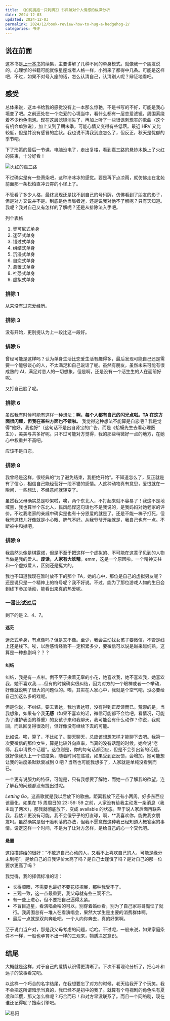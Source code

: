 ```yaml
---
title: 《如何拥抱一只刺猬2》书评兼对个人情感的纵深分析
date: 2024-12-03
updated: 2024-12-03
permalink: 2024/12/book-review-how-to-hug-a-hedgehog-2/
categories: 书评
---
```


## 说在前面

这本书是[上一本书](../../11/book-review-how-to-hug-a-hedgehog-1/)的续集，主要讲解了几种不同的单身模式。就像我一个朋友说的，心理学的书籍可能就像星座或者人格一样，小狗来了都得中几条。可能是这样吧，不过，如果不对号入座的话，怎么认清自己，认清别人呢？辩证地看吧。

## 感受

总体来说，这本书给我的感觉没有上一本那么惊艳，不是书写的不好，可能是我心境变了吧。之前还处在一个恋爱的心境当中，看什么都有一层恋爱滤镜，周围萦绕着不少粉色泡泡。现在这层滤镜消失了，再加上听了一些很讽刺现实的歌曲（这个有机会单独说），加上又到了期末季，可能心情又变得有些低落。最近 HRV 又比较低，但是并没有感冒的症状。我也说不清我到底怎么了，但反正，秋天是忧郁的季节吧。

下了形策的最后一节课，电脑没电了，走出复楼，看到嘉三路的悬铃木换上了火红的装束，十分好看！

![火红的嘉三路](https://static.xialing.icu/img/jia-san-lu.webp)

不过确实是有一些萧条吧，这种冷冰冰的感觉。要是再下点凉雨，就仿佛走在北苑前面那一条松柏直冲云霄的小径上了。

不管看了多少人格，最终发现还是找不到自己的号码牌，仿佛看到了朋友的影子，但是对方又说并不是。到底是他当局者迷，还是说我对他不了解呢？只有天知道。我呢？我对自己又有怎样的了解呢？还是从排除法入手吧。

列个表格

1. 契可尼式单身
2. 迷茫式单身
3. 错过式单身
4. 纠结式单身
5. 沉浸式单身
6. 自恋式单身
7. 悬置式单身
8. 社恐式单身
9. 虚拟式单身

### 排除 1

从来没有过恋爱经历。

### 排除 3

没有开始，更别提认为上一段比这一段好。

### 排除 5

曾经可能是这样吗？认为单身生活比恋爱生活有趣得多，最后发现可能自己还是需要一个能够谈心的人，不太满足和自己说话了呢。虽然有朋友，虽然未来可能有很成熟的 AI，满足对恋人的一切想象，但是啊，还是没有一个活生生的人在面前好呢。

又打自己脸了呢。

### 排除 6

虽然我有时候可能有这样一种想法：**啊，每个人都有自己的闪光点啦。TA 在这方面很闪耀，但我在某些方面也不错啦。** 我觉得这种想法不能算是自恋吧？我是觉得“他好，我也好”（这句话不是出自肾宝的广告，而是《蛤蟆先生去看心理医生》），美美与共多好呢。只不过可能对方觉得，我的那些稍微好一点的地方，在她心中权重并不高吧。

应该不是自恋。

### 排除 8

我曾经是这样，很经典的“为了避免结束，我拒绝开始”。不知道怎么了，反正就是有了信心，相信自己能经营好一段不错的感情。人这种动物真有意思，爱恨就在一瞬间，一些想法，不经意间就转变了。

虽然我父母确实总是吵架啦，唉，两个东北人，不打起来就不容易了！我这不是地域黑，我也算半个东北人，民风彪悍这句话也不是我说的，是我妈妈对她老家的评价。不过我老家的亲戚中确实是也有十分恩爱的就是了。还是不能一棒子打死，但我爸这枝儿好像就是小心眼、脾气不好。从我爷爷开始就是，我自己也有一点。不断被中和掉吧。

### 排除 9

我虽然头像是琪露诺，但是不至于把这样一个虚拟的、不可能在这辈子见到的人物当做是我的爱人。**废话，人家有大妖精**。emm，这是一个原因啦。一个精神支柱和一个虚拟爱人，区别还是挺大的。

我也不知道我现在暂时放不下的那个 TA，她的心中，那位是自己的虚拟男友呢？还是说只是一个精神上的符号呢？我不好说。不过，能为了那位游戏人物的生日会到线下参加活动，能看出来真的热爱呢。

### 一番比试过后

剩下的是 2、4、7。

#### 迷茫

迷茫式单身，有点像吗？但是又不像。至少，我会主动找女孩子要微信，不管是线上还是线下。唉，以后感情经验不一定积累多少，要微信可以说是越来越纯熟。这算是一种悲剧吗？？？

#### 纠结

纠结，我是有一点啦。倒不至于揪着无辜的小花，她喜欢我，她不喜欢我，她喜欢我，她不喜欢我......但有的时候确实很纠结，因为对方的一个眼神或者一个举动，好像就说明了很大的问题似的。唉，其实在人家心中，我就是个空气吧，没必要给自己加这么多的戏呢。

但是你说，不纠结，要去表达，我也表达呀，没有得到正反馈而已。荒谬的是，当我想象，如果有个我**无感**（如果不喜欢的话，微信可能都不会给吧，看情况，可能为了维护表面的尊重）的女孩子来和我聊天，我可能会有什么动作？你说，我就回，而且回复得很及时，但好像没有继续下去的可能。

比如说。唉，算了，不比如了。聊天聊天，总应该想想怎样才能聊下去吧。我第一次要微信的那位女生，算是比较外向直率，当真的没有话题的时候，她会说“老师，我申请换个话题”。这位则是，你的每句话都回应，但是不会引出新的话题。就好像我头上一个进度条，随着时间在递减，如果受到正反馈，会增加。她可能想让我的进度条默默衰减到 0 吧？当然也可能我想多了，人家就是单纯没看到而已。

一个更有说服力的特征，可能是，只有我想要了解她，而她一点了解我的欲望，连了解我的问题都没有提出过呢。

*Letting Go*。这首歌就是我以后放下的歌曲。距离我放下还有小两周。好多东西应该量化、如果在 15 周周日的 23: 59: 59 之前，人家没有给我主动发一条消息（我主动了两次），那我就彻底放下，变成 available 的状态。至于说人家后面再联系我，我估计更没有可能。我不会傻乎乎的打直球，啊，\*\*我喜欢你，能做我女朋友吗。虽然确实是很干脆利落的办法，但我不愿意做这种我已经知道大概答案的事情。设定这样一个时间，不是为了让对方怎样，是给自己的心一个交代吧。

#### 悬置

这段描述给的很好：“不敢追自己心动的人，又看不上喜欢自己的人，可能是缘分未到吧”。是给自己的自我评价太高了吗？是自己太谨慎了吗？是对自己的那一位要求更高了吗？

我觉得，我的择偶标准的话：

* 长得顺眼，不需要也最好不要花枝招展，那种我受不了。
* 三观一致，这一点最重要，我父母就有些三观不合。
* 有一些上进心，但不要把自己逼得太紧。
* 不盲目追星，看演唱会啥的可以，别穿着婚纱看，别为了自己家哥哥魔怔了就行。我周围总有一堆人在看演唱会，果然大学生是主要的消费群体啊。
* 最后一点就是双向奔赴吧。一个人向你奔去，真的好累啊。

至于说门当户对，那是我父母考虑的问题，哈哈。不过呢，一般来说，如果家庭条件不一样，一般也孕育不出一样的三观来，物质决定意识。

## 结尾

大概就是这样，对于自己的爱情认识得更清晰了。下次不看理论分析了，把心叶和远子的故事看完吧。

以这样一个巧合的名字结尾，在我想要忘了对方的时候，老天给我开了个玩笑。我不会把这所谓暗示当真的，我已经不是初中的我了。就算有个电视剧的角色名有夏凌和邱樱，那又怎么样呢？巧合而已！和对方早没联系了。而且一个网络剧，现在谁还记得呢？搜索引擎吧。

![易阳](https://static.xialing.icu/img/book-yi-yang.webp)
